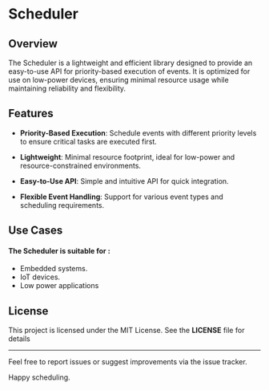 
# Scheduler 

## Overview
The Scheduler is a lightweight and efficient library designed to provide an easy-to-use API for priority-based execution of events. It is optimized for use on low-power devices, ensuring minimal resource usage while maintaining reliability and flexibility.

## Features 

- **Priority-Based Execution**: Schedule events with different priority levels to ensure critical tasks are executed first.

- **Lightweight**: Minimal resource footprint, ideal for low-power and resource-constrained environments.

- **Easy-to-Use API**: Simple and intuitive API for quick integration.

- **Flexible Event Handling**: Support for various event types and scheduling requirements.

## Use Cases
#### The Scheduler is suitable for :
- Embedded systems.
- IoT devices.
- Low power applications 

## License
This project is licensed under the MIT License. See the **LICENSE** file for details

--- 

Feel free to report issues or suggest improvements via the issue tracker.

Happy scheduling.